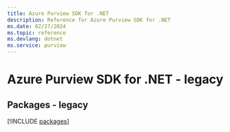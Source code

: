 ```yaml
---
title: Azure Purview SDK for .NET
description: Reference for Azure Purview SDK for .NET
ms.date: 02/27/2024
ms.topic: reference
ms.devlang: dotnet
ms.service: purview
---
```

# Azure Purview SDK for .NET - legacy
## Packages - legacy
[!INCLUDE [packages](purview-index.md)]